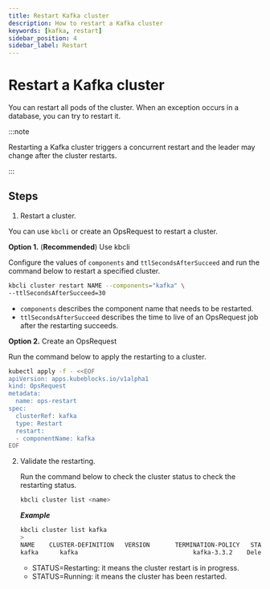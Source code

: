 ```yaml
---
title: Restart Kafka cluster
description: How to restart a Kafka cluster
keywords: [kafka, restart]
sidebar_position: 4
sidebar_label: Restart
---
```



# Restart a Kafka cluster

You can restart all pods of the cluster. When an exception occurs in a database, you can try to restart it.

:::note

Restarting a Kafka cluster triggers a concurrent restart and the leader may change after the cluster restarts.

:::

## Steps

1. Restart a cluster.

  You can use `kbcli` or create an OpsRequest to restart a cluster.
  
   **Option 1.** (**Recommended**) Use kbcli

   Configure the values of `components` and `ttlSecondsAfterSucceed` and run the command below to restart a specified cluster.

   ```bash
   kbcli cluster restart NAME --components="kafka" \
   --ttlSecondsAfterSucceed=30
   ```

   - `components` describes the component name that needs to be restarted.
   - `ttlSecondsAfterSucceed` describes the time to live of an OpsRequest job after the restarting succeeds.

   **Option 2.** Create an OpsRequest

   Run the command below to apply the restarting to a cluster.

   ```bash
   kubectl apply -f - <<EOF
   apiVersion: apps.kubeblocks.io/v1alpha1
   kind: OpsRequest
   metadata:
     name: ops-restart
   spec:
     clusterRef: kafka
     type: Restart 
     restart:
     - componentName: kafka
   EOF
   ```

2. Validate the restarting.

   Run the command below to check the cluster status to check the restarting status.

   ```bash
   kbcli cluster list <name>
   ```

   ***Example***

   ```bash
   kbcli cluster list kafka
   >
   NAME    CLUSTER-DEFINITION   VERSION       TERMINATION-POLICY   STATUS     AGE
   kafka      kafka                                kafka-3.3.2    Delete                               Running    19m
   ```

   * STATUS=Restarting: it means the cluster restart is in progress.
   * STATUS=Running: it means the cluster has been restarted.

